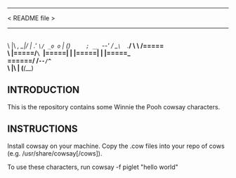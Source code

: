 
 _____________
 
< README file >

 -------------
 
  \
   \     |\  _,
         \_|/ |
        .'  `\/
      _o o`   |
     ()`      ;
  __  `--'    /
  \_`\  `.___/
    \ \ /=====\
     \ |=====/`\
      `|=====| |
       |=====| |
       |=====\_\
       \======/
       /`--/^`\
       \  |\  |
      (___(___)



## INTRODUCTION

This is the repository contains some Winnie the Pooh cowsay characters.

## INSTRUCTIONS

Install cowsay on your machine. Copy the .cow files into your repo of cows (e.g. /usr/share/cowsay[/cows]).

To use these characters, run
cowsay -f piglet "hello world"
